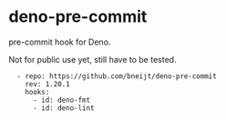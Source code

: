 # deno-pre-commit

pre-commit hook for Deno.

Not for public use yet, still have to be tested.

```
  - repo: https://github.com/bneijt/deno-pre-commit
    rev: 1.20.1
    hooks:
      - id: deno-fmt
      - id: deno-lint
```
